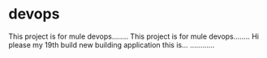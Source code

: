 # devops
This project is for mule devops........
This project is for mule devops........
Hi please my 19th build
new building application this is...
............
